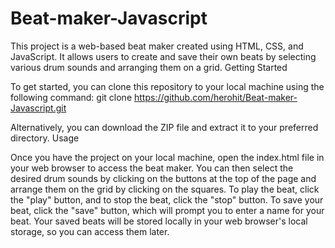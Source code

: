# Beat-maker-Javascript

This project is a web-based beat maker created using HTML, CSS, and JavaScript. It allows users to create and save their own beats by selecting various drum sounds and arranging them on a grid.
Getting Started

To get started, you can clone this repository to your local machine using the following command:
git clone https://github.com/herohit/Beat-maker-Javascript.git

Alternatively, you can download the ZIP file and extract it to your preferred directory.
Usage

Once you have the project on your local machine, open the index.html file in your web browser to access the beat maker. You can then select the desired drum sounds by clicking on the buttons at the top of the page and arrange them on the grid by clicking on the squares. To play the beat, click the "play" button, and to stop the beat, click the "stop" button.
To save your beat, click the "save" button, which will prompt you to enter a name for your beat. Your saved beats will be stored locally in your web browser's local storage, so you can access them later.
